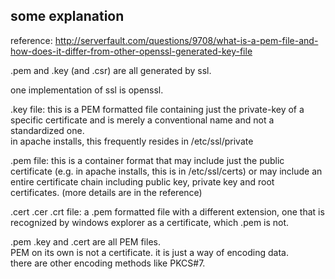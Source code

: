 some explanation
-------------------

reference: http://serverfault.com/questions/9708/what-is-a-pem-file-and-how-does-it-differ-from-other-openssl-generated-key-file

.pem and .key (and .csr) are all generated by ssl.  

one implementation of ssl is openssl.

.key file: this is a PEM formatted file containing just the private-key of a specific certificate
and is merely a conventional name and not a standardized one.  
in apache installs, this frequently resides in /etc/ssl/private

.pem file: this is a container format that may include just the public certificate (e.g. in apache installs, this is in /etc/ssl/certs)
or may include an entire certificate chain including public key, private key and root certificates.
(more details are in the reference)

.cert  .cer  .crt file: a .pem formatted file with a different extension,
one that is recognized by windows explorer as a certificate, which .pem is not.

.pem .key and .cert are all PEM files.  
PEM on its own is not a certificate. it is just a way of encoding data.  
there are other encoding methods like PKCS#7.


